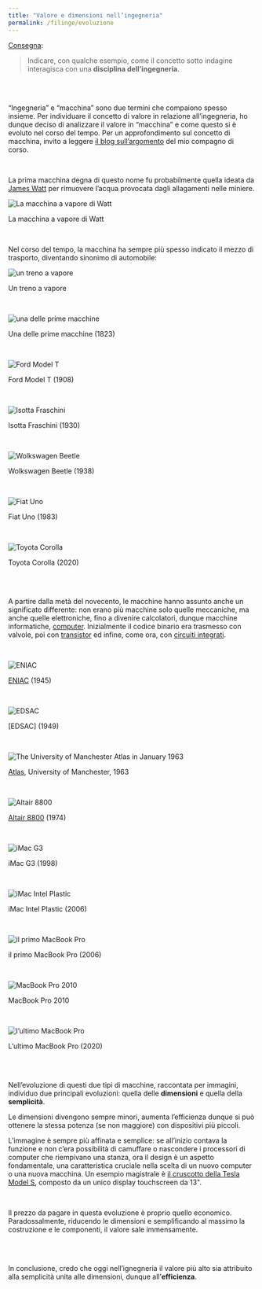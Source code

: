 ```yaml
---
title: "Valore e dimensioni nell’ingegneria"
permalink: /filinge/evoluzione
---
```

[Consegna](https://filinge.blogspot.com/2020/05/step-13-nellingegneria.html):

> Indicare, con qualche esempio, come il concetto sotto indagine interagisca con una **disciplina dell’ingegneria**. 

<br>
<br>

“Ingegneria” e “macchina” sono due termini che compaiono spesso insieme. Per individuare il concetto di valore in relazione all’ingegneria, ho dunque deciso di analizzare il valore in “macchina” e come questo si è evoluto nel corso del tempo. Per un approfondimento sul concetto di macchina, invito a leggere <a href="https://f274723.blogspot.com/" rel="noopener" target="_blank">il blog sull’argomento</a> del mio compagno di corso.

<br>

La prima macchina degna di questo nome fu probabilmente quella ideata da <a href="http://www.treccani.it/enciclopedia/james-watt" rel="noopener" target="_blank">James Watt</a> per rimuovere l’acqua provocata dagli allagamenti nelle miniere.

![La macchina a vapore di Watt](https://www.flotechinc.com/wp-content/uploads/2012/01/TEXrota.jpg)

La macchina a vapore di Watt

<br>

Nel corso del tempo, la macchina ha sempre più spesso indicato il mezzo di trasporto, diventando sinonimo di automobile:

![un treno a vapore](https://ctr.trains.com/~/media/images/railroad-reference/4-8-4-locomotives/cs1-l1111_31.jpg)

Un treno a vapore

<br>

![una delle prime macchine](https://bizarrela.com/wp-content/uploads/2017/01/First-AutoinLosAngeles.jpg)

Una delle prime macchine (1823)

<br>

![Ford Model T](https://silodrome.com/wp-content/uploads/2018/11/A-Brief-History-of-the-Model-T-Ford-20a-1600x1024.jpg)

Ford Model T (1908)

<br>

![Isotta Fraschini](https://upload.wikimedia.org/wikipedia/commons/4/42/1929_Isotta_Fraschini_8A_Commodore_IMG_7260.jpg)

Isotta Fraschini (1930)

<br>

![Wolkswagen Beetle](https://doyouremember.com/wp-content/uploads/2020/01/volkswagen-beetle.png)

Wolkswagen Beetle (1938)

<br>

![Fiat Uno](https://upload.wikimedia.org/wikipedia/commons/thumb/7/72/Fiat_Uno_%28front%29%2C_Jimbaran.jpg/1200px-Fiat_Uno_%28front%29%2C_Jimbaran.jpg)

Fiat Uno (1983)

<br>

![Toyota Corolla](https://img-ik.cars.co.za/images/2018/10/ToyotaCorollahtchLR/tr:n-news_1200x/ToyCorhtch27.jpg)

Toyota Corolla (2020)

<br>
<br>

A partire dalla metà del novecento, le macchine hanno assunto anche un significato differente: non erano più macchine solo quelle meccaniche, ma anche quelle elettroniche, fino a divenire calcolatori, dunque macchine informatiche, <a href="https://en.wikipedia.org/wiki/History_of_computing_hardware" rel="noopener" target="_blank">computer</a>. Inizialmente il codice binario era trasmesso con valvole, poi con <a href="https://it.wikipedia.org/wiki/Transistor" rel="noopener" target="_blank">transistor</a> ed infine, come ora, con <a href="https://en.wikipedia.org/wiki/Integrated_circuit" rel="noopener" target="_blank">circuiti integrati</a>.

<br>

![ENIAC](https://upload.wikimedia.org/wikipedia/commons/4/4e/Eniac.jpg)

[ENIAC](https://en.wikipedia.org/wiki/ENIAC) (1945)

<br>

![EDSAC](https://upload.wikimedia.org/wikipedia/commons/2/22/EDSAC_%2819%29.jpg)

[EDSAC] (1949)

<br>

![The University of Manchester Atlas in January 1963](https://upload.wikimedia.org/wikipedia/commons/d/d9/University_of_Manchester_Atlas%2C_January_1963.JPG)

[Atlas](https://en.wikipedia.org/wiki/Atlas_%28computer%29), University of Manchester, 1963

<br>

![Altair 8800](https://upload.wikimedia.org/wikipedia/commons/0/01/Altair_8800_Computer.jpg)

[Altair 8800](https://en.wikipedia.org/wiki/Altair_8800) (1974)

<br>

![iMac G3](https://c2.staticflickr.com/4/3508/3832154253_0b584654fa_b.jpg)

iMac G3 (1998)

<br>

![iMac Intel Plastic](https://d2um6umu4gwssp.cloudfront.net/apple/wp-content/uploads/2017/03/imac-intel-plastic-2006.png)

iMac Intel Plastic (2006)

<br>

![il primo MacBook Pro](https://upload.wikimedia.org/wikipedia/commons/7/76/MacBook_Pro.png)

il primo MacBook Pro (2006)

<br>

![MacBook Pro 2010](https://upload.wikimedia.org/wikipedia/commons/thumb/1/1d/MacBook_Pro%2C_Late-2008.jpg/1920px-MacBook_Pro%2C_Late-2008.jpg)

MacBook Pro 2010

<br>

![l’ultimo MacBook Pro](https://scdn.slashgear.com/wp-content/uploads/2019/11/apple-16-inch-macbook-pro.jpg)

L’ultimo MacBook Pro (2020)

<br>
<br>

Nell’evoluzione di questi due tipi di macchine, raccontata per immagini, individuo due principali evoluzioni: quella delle **dimensioni** e quella della **semplicità**.

Le dimensioni divengono sempre minori, aumenta l’efficienza dunque si può ottenere la stessa potenza (se non maggiore) con dispositivi più piccoli.

L’immagine è sempre più affinata e semplice: se all’inizio contava la funzione e non c’era possibilità di camuffare o nascondere i processori di computer che riempivano una stanza, ora il design è un aspetto fondamentale, una caratteristica cruciale nella scelta di un nuovo computer o una nuova macchina. Un esempio magistrale è <a href="https://www.teslarati.com/wp-content/uploads/2018/06/tesla-model-s-dashboard.jpg" rel="noopener" target="_blank">il cruscotto della Tesla Model S</a>, composto da un unico display touchscreen da 13".

<br>

Il prezzo da pagare in questa evoluzione è proprio quello economico. Paradossalmente, riducendo le dimensioni e semplificando al massimo la costruzione e le componenti, il valore sale immensamente.

<br>
<br>

In conclusione, credo che oggi nell’ignegneria il valore più alto sia attribuito alla semplicità unita alle dimensioni, dunque all’**efficienza**.
